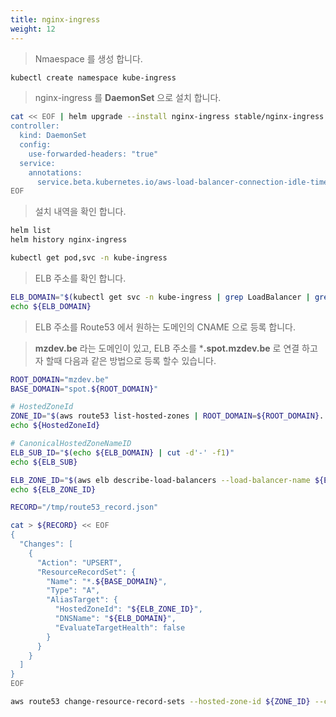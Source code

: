 ```yaml
---
title: nginx-ingress
weight: 12
---
```


> Nmaespace 를 생성 합니다.

```bash
kubectl create namespace kube-ingress
```

> nginx-ingress 를 **DaemonSet** 으로 설치 합니다.

```bash
cat << EOF | helm upgrade --install nginx-ingress stable/nginx-ingress --namespace kube-ingress --values -
controller:
  kind: DaemonSet
  config:
    use-forwarded-headers: "true"
  service:
    annotations:
      service.beta.kubernetes.io/aws-load-balancer-connection-idle-timeout: "3600"
EOF
```

> 설치 내역을 확인 합니다.

```bash
helm list
helm history nginx-ingress

kubectl get pod,svc -n kube-ingress
```

> ELB 주소를 확인 합니다.

```bash
ELB_DOMAIN="$(kubectl get svc -n kube-ingress | grep LoadBalancer | grep nginx-ingress-controller | awk '{print $4}')"
echo ${ELB_DOMAIN}
```

> ELB 주소를 Route53 에서 원하는 도메인의 CNAME 으로 등록 합니다.

> **mzdev.be** 라는 도메인이 있고, ELB 주소를 ***.spot.mzdev.be** 로 연결 하고자 할때 다음과 같은 방법으로 등록 할수 있습니다.

```bash
ROOT_DOMAIN="mzdev.be"
BASE_DOMAIN="spot.${ROOT_DOMAIN}"

# HostedZoneId
ZONE_ID="$(aws route53 list-hosted-zones | ROOT_DOMAIN=${ROOT_DOMAIN}. jq -r '.HostedZones[] | select(.Name==env.ROOT_DOMAIN) | .Id' | cut -d'/' -f3)"
echo ${HostedZoneId}

# CanonicalHostedZoneNameID
ELB_SUB_ID="$(echo ${ELB_DOMAIN} | cut -d'-' -f1)"
echo ${ELB_SUB}

ELB_ZONE_ID="$(aws elb describe-load-balancers --load-balancer-name ${ELB_SUB_ID} | jq -r '.LoadBalancerDescriptions[] | .CanonicalHostedZoneNameID')"
echo ${ELB_ZONE_ID}
```

```bash
RECORD="/tmp/route53_record.json"

cat > ${RECORD} << EOF
{
  "Changes": [
    {
      "Action": "UPSERT",
      "ResourceRecordSet": {
        "Name": "*.${BASE_DOMAIN}",
        "Type": "A",
        "AliasTarget": {
          "HostedZoneId": "${ELB_ZONE_ID}",
          "DNSName": "${ELB_DOMAIN}",
          "EvaluateTargetHealth": false
        }
      }
    }
  ]
}
EOF

aws route53 change-resource-record-sets --hosted-zone-id ${ZONE_ID} --change-batch file://${RECORD}
```
